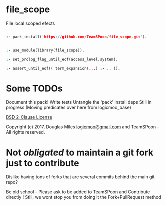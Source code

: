 # file_scope
File local scoped efects


```prolog

:- pack_install('https://github.com/TeamSPoon/file_scope.git').

```


```prolog

:- use_module(library(file_scope)).

:- set_prolog_flag_until_eof(access_level,system).

:- assert_until_eof(( term_expansion(.,.) :- .. )).

```


# Some TODOs

Document this pack!
Write tests
Untangle the 'pack' install deps
Still in progress (Moving predicates over here from logicmoo_base)



[BSD 2-Clause License](LICENSE.md)

Copyright (c) 2017, 
Douglas Miles <logicmoo@gmail.com> and
TeamSPoon - All rights reserved.

# Not _obligated_ to maintain a git fork just to contribute

Dislike having tons of forks that are several commits behind the main git repo?

Be old school - Please ask to be added to TeamSPoon and Contribute directly !
Still, we wont stop you from doing it the Fork+PullRequest method




